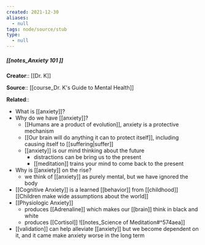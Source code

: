 ```yaml
---
created: 2021-12-30 
aliases:
  - null
tags: node/source/stub
type:
  - null 
---
```


##### [[notes_Anxiety 101 ]]
**Creator**:: [[Dr. K]]
 
**Source**:: [[course_Dr. K's Guide to Mental Health]]

**Related**:: 

- What is [[anxiety]]?
- Why do we have [[anxiety]]?
	- [[Humans are a product of evolution]], anxiety is a protective mechanism
	- [[Our brain will do anything it can to protect itself]], including causing itself to [[suffering|suffer]]
	- [[anxiety]] is our mind thinking about the future
		- distractions can be bring us to the present
		- [[meditation]] trains your mind to come back to the present
- Why is [[anxiety]] on the rise?
	- we think of [[anxiety]] as purely mental, but we have ignored the body
- [[Cognitive Anxiety]] is a learned [[behavior]] from [[childhood]] [[Children make wide assumptions about the world]]
- [[Physiologic Anxiety]]
	- produces [[Adrenaline]] which makes our [[brain]] think in black and white
	- produces [[Cortisol]] ![[notes_Science of Meditation#^574aea]]
- [[validation]] can help alleviate [[anxiety]] but we become dependent on it, and it came make anxiety worse in the long term
